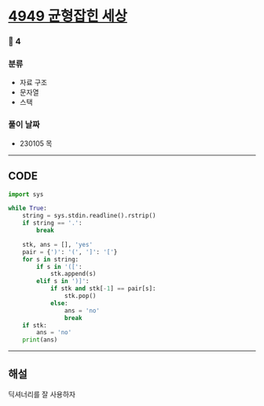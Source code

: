 # [4949 균형잡힌 세상](https://www.acmicpc.net/problem/4949)

### 🥈 4

### 분류

- 자료 구조
- 문자열
- 스택

### 풀이 날짜

- 230105 목

---

## CODE

```python
import sys

while True:
    string = sys.stdin.readline().rstrip()
    if string == '.':
        break

    stk, ans = [], 'yes'
    pair = {')': '(', ']': '['}
    for s in string:
        if s in '([':
            stk.append(s)
        elif s in ')]':
            if stk and stk[-1] == pair[s]:
                stk.pop()
            else:
                ans = 'no'
                break
    if stk:
        ans = 'no'
    print(ans)
```

---

## 해설

딕셔너리를 잘 사용하자
